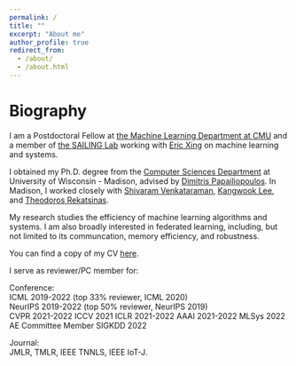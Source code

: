 ```yaml
---
permalink: /
title: ""
excerpt: "About me"
author_profile: true
redirect_from: 
  - /about/
  - /about.html
---
```


Biography
======
I am a Postdoctoral Fellow at [the Machine Learning Department at CMU](https://www.ml.cmu.edu/) and a member of [the SAILING Lab](https://sailing-lab.github.io/) working with [Eric Xing](http://www.cs.cmu.edu/~epxing/) on machine learning and systems.


I obtained my Ph.D. degree from the [Computer Sciences Department](https://www.cs.wisc.edu/) at University of Wisconsin - Madison, advised by [Dimitris Papailiopoulos](http://papail.io/). In Madison, I worked closely with [Shivaram Venkataraman](http://shivaram.org/), [Kangwook Lee](http://kangwooklee.com/), and [Theodoros Rekatsinas](http://pages.cs.wisc.edu/~thodrek/).

My research studies the efficiency of machine learning algorithms and systems. I am also broadly interested in federated learning, including, but not limited to its communcation, memory efficiency, and robustness.

You can find a copy of my CV [here](http://pages.cs.wisc.edu/~hongyiwang/cv/hwang_cv.pdf).

I serve as reviewer/PC member for:  

Conference:  
ICML 2019-2022 (top 33% reviewer, ICML 2020)  
NeurIPS 2019-2022 (top 50% reviewer, NeurIPS 2019)  
CVPR 2021-2022
ICCV 2021
ICLR 2021-2022
AAAI 2021-2022
MLSys 2022 AE Committee Member
SIGKDD 2022

Journal:  
JMLR, TMLR, IEEE TNNLS, IEEE IoT-J.